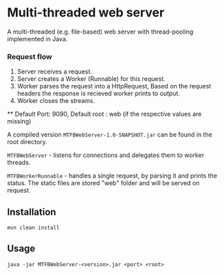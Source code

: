 # Multi-threaded web server
A multi-threaded (e.g. file-based) web server with thread-pooling
implemented in Java.


### Request flow
1. Server receives a request.
2. Server creates a Worker (Runnable) for this request.
3. Worker parses the request into a HttpRequest, Based on the request headers the response is recieved worker prints to output.
4. Worker closes the streams.

** Default Port: 9090, Default root : web (if the respective values are missing)

A compiled version `MTFBWebServer-1.0-SNAPSHOT.jar` can be found in the root directory.
 
`MTFBWebServer` - listens for connections and delegates them to worker threads.

`MTFBWorkerRunnable` - handles a single request, by parsing it and prints the status. The static files are stored "web" folder and will be served on request.


## Installation
 `mvn clean install`
## Usage
`java -jar MTFBWebServer-<version>.jar <port> <root>`
